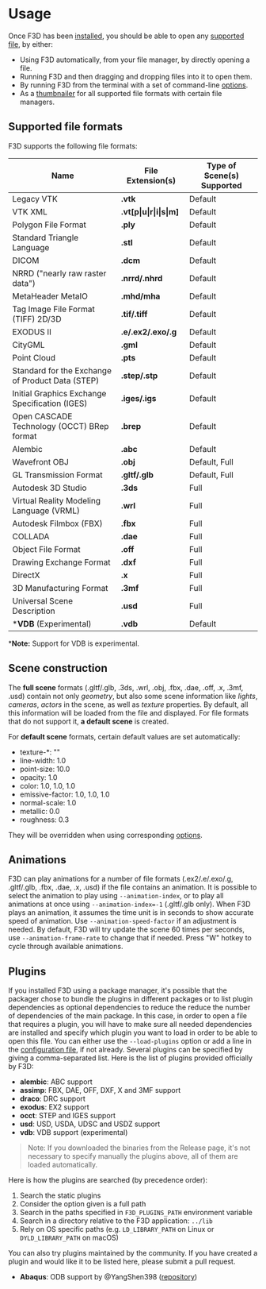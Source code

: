 # Usage

Once F3D has been [installed](INSTALLATION.md), you should be able to open any [supported file](#supported-file-formats),
by either:
* Using F3D automatically, from your file manager, by directly opening a file.
* Running F3D and then dragging and dropping files into it to open them.
* By running F3D from the terminal with a set of command-line [options](OPTIONS.md).
* As a [thumbnailer](DESKTOP_INTEGRATION.md) for all supported file formats with certain file managers.

## Supported file formats

F3D supports the following file formats:

| Name | File Extension(s) | Type of Scene(s) Supported |
| -- | -- | -- |
| Legacy VTK | **.vtk** | Default |
| VTK XML | **.vt[p\|u\|r\|i\|s\|m]** | Default |
| Polygon File Format | **.ply** | Default |
| Standard Triangle Language | **.stl** | Default |  
| DICOM | **.dcm** | Default |
| NRRD ("nearly raw raster data") | **.nrrd/.nhrd** | Default |
| MetaHeader MetaIO | **.mhd/mha** | Default |
| Tag Image File Format (TIFF) 2D/3D | **.tif/.tiff** | Default |
| EXODUS II | **.e/.ex2/.exo/.g** | Default |
| CityGML | **.gml** | Default |
| Point Cloud | **.pts** | Default |
| Standard for the Exchange of Product Data (STEP) | **.step/.stp** | Default |
| Initial Graphics Exchange Specification (IGES) | **.iges/.igs** | Default |
| Open CASCADE Technology (OCCT) BRep format | **.brep** | Default |
| Alembic | **.abc** | Default |
| Wavefront OBJ | **.obj** | Default, Full |
| GL Transmission Format | **.gltf/.glb** | Default, Full |
| Autodesk 3D Studio | **.3ds** | Full |
| Virtual Reality Modeling Language (VRML) | **.wrl** | Full |
| Autodesk Filmbox (FBX) | **.fbx** | Full |
| COLLADA | **.dae** | Full |
| Object File Format | **.off** | Full |
| Drawing Exchange Format | **.dxf** | Full |
| DirectX | **.x** | Full |
| 3D Manufacturing Format | **.3mf** | Full |
| Universal Scene Description | **.usd** | Full |
| \***VDB** (Experimental) | **.vdb** | Default |

\***Note:** Support for VDB is experimental.

## Scene construction

The **full scene** formats (.gltf/.glb, .3ds, .wrl, .obj, .fbx, .dae, .off, .x, .3mf, .usd) contain not only *geometry*,
but also some scene information like *lights*, *cameras*, *actors* in the scene, as well as *texture* properties.
By default, all this information will be loaded from the file and displayed.
For file formats that do not support it, **a default scene** is created.

For **default scene** formats, certain default values are set automatically:
 - texture-*: ""
 - line-width: 1.0
 - point-size: 10.0
 - opacity: 1.0
 - color: 1.0, 1.0, 1.0
 - emissive-factor: 1.0, 1.0, 1.0
 - normal-scale: 1.0
 - metallic: 0.0
 - roughness: 0.3

They will be overridden when using corresponding [options](OPTIONS.md).

## Animations

F3D can play animations for a number of file formats (.ex2/.e/.exo/.g, .gltf/.glb, .fbx, .dae, .x, .usd) if the file contains an animation.
It is possible to select the animation to play using `--animation-index`, or to play all animations at once using `--animation-index=-1` (.gltf/.glb only).
When F3D plays an animation, it assumes the time unit is in seconds to show accurate speed of animation. Use `--animation-speed-factor` if
an adjustment is needed. By default, F3D will try update the scene 60 times per seconds, use `--animation-frame-rate` to change that if needed. Press "W" hotkey to cycle through available animations.

## Plugins

If you installed F3D using a package manager, it's possible that the packager chose to bundle the plugins in different packages or to list plugin dependencies as optional dependencies to reduce the reduce the number of dependencies of the main package.
In this case, in order to open a file that requires a plugin, you will have to make sure all needed dependencies are installed and specify which plugin you want to load in order to be able to open this file. You can either use the `--load-plugins` option or add a line in the [configuration file](CONFIGURATION_FILE.md), if not already. Several plugins can be specified by giving a comma-separated list.
Here is the list of plugins provided officially by F3D:

- **alembic**: ABC support
- **assimp**: FBX, DAE, OFF, DXF, X and 3MF support
- **draco**: DRC support
- **exodus**: EX2 support
- **occt**: STEP and IGES support
- **usd**: USD, USDA, UDSC and USDZ support
- **vdb**: VDB support (experimental)

> Note: If you downloaded the binaries from the Release page, it's not necessary to specify manually the plugins above, all of them are loaded automatically.

Here is how the plugins are searched (by precedence order):
1. Search the static plugins
2. Consider the option given is a full path
3. Search in the paths specified in `F3D_PLUGINS_PATH` environment variable
4. Search in a directory relative to the F3D application: `../lib`
5. Rely on OS specific paths (e.g. `LD_LIBRARY_PATH` on Linux or `DYLD_LIBRARY_PATH` on macOS)

You can also try plugins maintained by the community. If you have created a plugin and would like it to be listed here, please submit a pull request.

- **Abaqus**: ODB support by @YangShen398 ([repository](https://github.com/YangShen398/F3D-ODB-Reader-Plugin))
